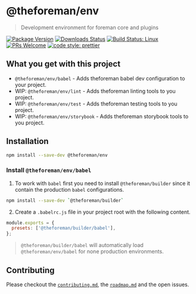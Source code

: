 # @theforeman/env

> Development environment for foreman core and plugins

[![Package Version](https://img.shields.io/npm/v/@theforeman/env.svg?style=flat-square)](https://www.npmjs.com/package/@theforeman/env)
[![Downloads Status](https://img.shields.io/npm/dm/@theforeman/env.svg?style=flat-square)](https://npm-stat.com/charts.html?package=@theforeman/env&from=2016-04-01)
[![Build Status: Linux](https://img.shields.io/travis/theforeman/foreman-js/master.svg?style=flat-square)](https://travis-ci.org/theforeman/foreman-js)
[![PRs Welcome](https://img.shields.io/badge/PRs-welcome-brightgreen.svg?style=flat-square)](http://makeapullrequest.com)
[![code style: prettier](https://img.shields.io/badge/code_style-prettier-ff69b4.svg?style=flat-square)](https://github.com/prettier/prettier)

## What you get with this project

- `@theforeman/env/babel` - Adds theforeman babel dev configuration to your project.
- WIP: `@theforeman/env/lint` - Adds theforeman linting tools to you project.
- WIP: `@theforeman/env/test` - Adds theforeman testing tools to you project.
- WIP: `@theforeman/env/storybook` - Adds theforeman storybook tools to you project.

## Installation

```sh
npm install --save-dev @theforeman/env
```

### Install `@theforeman/env/babel`

1. To work with `babel` first you need to install `@theforeman/builder` since it contain the production `babel` configurations.

```bash
npm install --save-dev `@theforeman/builder`
```

2. Create a `.babelrc.js` file in your project root with the following content.

```js
module.exports = {
  presets: ['@theforeman/builder/babel'],
};

```

> `@theforeman/builder/babel` will automatically load `@theforeman/env/babel` for none production environments.

## Contributing

Please checkout the [`contributing.md`](../../contributing.md), the [`roadmap.md`](../../roadmap.md) and the open issues.
